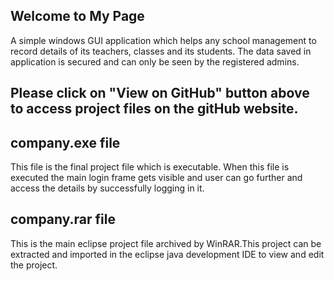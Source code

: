 ## Welcome to My Page

A simple windows GUI application which helps any school management to record details of its teachers, classes and its students. The data saved in application is secured and can only be seen by the registered admins.

## Please click on "View on GitHub" button above to access project files on the gitHub website.

## company.exe file

This file is the final project file which is executable.
When this file is executed the main login frame gets visible and user can go further and access the details by successfully logging in it.

## company.rar file

This is the main eclipse project file archived by WinRAR.This project can be extracted and imported in the eclipse java development IDE to view and edit the project.
